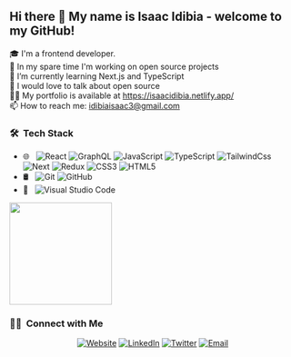 ## Hi there 👋 My name is Isaac Idibia - welcome to my GitHub!



🎓 I'm a frontend developer.   
🔭 In my spare time I'm working on open source projects   
🌱 I’m currently learning Next.js  and TypeScript   
💬 I would love to talk about open source    
👨‍💻 My portfolio is available at https://isaacidibia.netlify.app/  
📫 How to reach me: idibiaisaac3@gmail.com    





<h3> 🛠 &nbsp;Tech Stack</h3>

- 🌐 &nbsp;
  ![React](https://img.shields.io/badge/-React-333333?style=flat&logo=react)
  ![GraphQL](https://img.shields.io/badge/-GraphQL-333333?style=flat&logo=graphql)
  ![JavaScript](https://img.shields.io/badge/-JavaScript-333333?style=flat&logo=javascript)
  ![TypeScript](https://img.shields.io/badge/-TypeScript-333333?style=flat&logo=typescript)
  ![TailwindCss](https://img.shields.io/badge/-TailWindCss-333333?style=flat&logo=tailwindcss&logoColor=007FFF)
  ![Next](https://img.shields.io/badge/-Next-333333?style=next&logoColor=007FFF)
  ![Redux](https://img.shields.io/badge/-redux-333333?style=flat&logo=redux)
  ![CSS3](https://img.shields.io/badge/-CSS-333333?style=flat&logo=CSS3&logoColor=1572B6)
  ![HTML5](https://img.shields.io/badge/-HTML5-333333?style=flat&logo=HTML5)
- 🛢 &nbsp;
  ![Git](https://img.shields.io/badge/-Git-333333?style=flat&logo=git)
  ![GitHub](https://img.shields.io/badge/-GitHub-333333?style=flat&logo=github)
- 🔧 &nbsp;
  ![Visual Studio Code](https://img.shields.io/badge/-Visual%20Studio%20Code-333333?style=flat&logo=visual-studio-code&logoColor=007ACC)
  <br/>

<a href="https://github.com/HiZeek/">
  <img height="180em" src="https://github-readme-stats.vercel.app/api?username=HiZeek&theme=buefy&show_icons=true" />
</a>

<br/>

<h3> 🤝🏻 &nbsp;Connect with Me </h3>

<p align="center">
<a href="https://isaacidibia.netlify.app/"><img alt="Website" src="https://img.shields.io/badge/isaacidibia.netlify.app-blue?style=flat-square&logo=google-chrome"></a>
<a href="https://www.linkedin.com/in/isaac-idibia/"><img alt="LinkedIn" src="https://img.shields.io/badge/LinkedIn-Isaac%20Idibia-blue?style=flat-square&logo=linkedin"></a>
<a href="https://twitter.com/isaacidibia"><img alt="Twitter" src="https://img.shields.io/badge/Twitter-isaacidibia-blue?style=flat-square&logo=twitter"></a>
<a href="mailto:idibiaisaac3@gmail.com"><img alt="Email" src="https://img.shields.io/badge/Email-idibiaisaac3@gmail.com-blue?style=flat-square&logo=gmail"></a>
</p>
